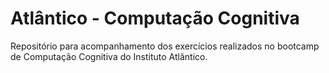 # Atlântico - Computação Cognitiva

Repositório para acompanhamento dos exercícios realizados no bootcamp de Computação Cognitiva do Instituto Atlântico.
